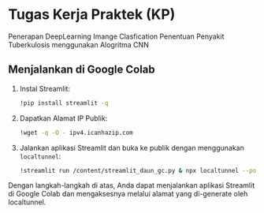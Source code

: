 # Tugas Kerja Praktek (KP)
Penerapan DeepLearning Imange Clasfication Penentuan Penyakit Tuberkulosis menggunakan Alogritma CNN


## Menjalankan di Google Colab

1. Instal Streamlit:

    ```bash
    !pip install streamlit -q
    ```

2. Dapatkan Alamat IP Publik:

    ```bash
    !wget -q -O - ipv4.icanhazip.com
    ```

3. Jalankan aplikasi Streamlit dan buka ke publik dengan menggunakan `localtunnel`:

    ```bash
    !streamlit run /content/streamlit_daun_gc.py & npx localtunnel --port 8501
    ```

Dengan langkah-langkah di atas, Anda dapat menjalankan aplikasi Streamlit di Google Colab dan mengaksesnya melalui alamat yang di-generate oleh localtunnel.
